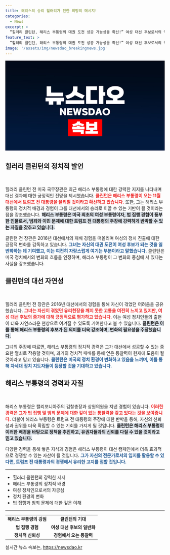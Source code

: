 ```yaml
---
title: 해리스의 승리 힐러리가 전한 희망의 메시지!
categories:
  - News
excerpt: >
  “힐러리 클린턴, 해리스 부통령의 대권 도전 성공 가능성을 확신!” 여성 대선 후보로서의 역사적 의미와 해리스의 법 집행 경험을 강조하며, 트럼프 전 대통령을 이길 최적임자로 지목했습니다. 클릭하여 자세한 내용을 확인하세요!
feature_text: >
  “힐러리 클린턴, 해리스 부통령의 대권 도전 성공 가능성을 확신!” 여성 대선 후보로서의 역사적 의미와 해리스의 법 집행 경험을 강조하며, 트럼프 전 대통령을 이길 최적임자로 지목했습니다. 클릭하여 자세한 내용을 확인하세요!
image: '/assets/img/newsdao_breakingnews.jpg'
---
```


<p><img src="/assets/img/newsdao_breakingnews.jpg" alt="ontimetimes 속보" /></p>

<h2 data-ke-size="size26">힐러리 클린턴의 정치적 발언</h2>

<p data-ke-size="size16">&nbsp;</p>

<p>힐러리 클린턴 전 미국 국무장관은 최근 해리스 부통령에 대한 강력한 지지를 나타내며 대선 결과에 대한 긍정적인 전망을 제시했습니다. <b><span style="color: #ee2323;">클린턴은 해리스 부통령이 오는 11월 대선에서 트럼프 전 대통령을 물리칠 것이라고 확신하고 있습니다.</span></b> 또한, 그는 해리스 부통령의 정치적 배경과 경험이 그를 대선에서의 승리로 이끌 수 있는 기반이 될 것이라는 점을 강조했습니다. <b><span style="background-color: #21538527;">해리스 부통령은 미국 최초의 여성 부통령이자, 법 집행 경험이 풍부한 인물로서, 범죄와 이민 문제에 대한 트럼프 전 대통령의 주장에 강력하게 반박할 수 있는 자질을 갖추고 있습니다.</span></b></p>

<p>클린턴 전 장관은 2016년 대선에서의 패배 경험을 떠올리며 여성의 정치 진출에 대한 긍정적 변화를 감독하고 있습니다. <b><span style="color: #1a5490;">그녀는 자신의 대권 도전이 여성 후보가 되는 것을 일반화하는 데 기여했고, 이는 여전히 자랑스럽게 여기는 부분이라고 말했습니다.</span></b> 클린턴은 미국 정치에서의 변화의 흐름을 인정하며, 해리스 부통령이 그 변화의 중심에 서 있다는 사실을 강조했습니다.</p>

<h2 data-ke-size="size26">클린턴의 대선 자연성</h2>

<p data-ke-size="size16">&nbsp;</p>

<p>힐러리 클린턴 전 장관은 2016년 대선에서의 경험을 통해 자신이 겪었던 어려움을 공유했습니다. <b><span style="color: #ee2323;">그녀는 자신이 겪었던 유리천장을 깨지 못한 고통을 여전히 느끼고 있지만, 여성 대선 후보의 증가에 대해 긍정적으로 평가하고 있습니다.</span></b> 이는 여성 정치인들의 출현이 더욱 자연스러운 현상으로 여겨질 수 있도록 기여한다고 볼 수 있습니다. <b><span style="background-color: #21538527;">클린턴은 이를 통해 해리스 부통령의 후보가 된 의미를 더욱 강조하며, 변화의 필요성을 주장했습니다.</span></b></p>

<p>그녀의 주장에 따르면, 해리스 부통령의 정치적 경력은 그가 대선에서 성공할 수 있는 중요한 열쇠로 작용할 것이며, 과거의 정치적 패배를 통해 얻은 통찰력이 현재에 도움이 될 것이라고 믿고 있습니다. <b><span style="color: #1a5490;">클린턴은 미국의 정치 환경이 변화하고 있음을 느끼며, 이를 통해 차세대 정치 지도자들이 등장할 것을 기대하고 있습니다.</span></b></p>

<h2 data-ke-size="size26">해리스 부통령의 경력과 자질</h2>

<p data-ke-size="size16">&nbsp;</p>

<p>해리스 부통령은 캘리포니아주의 검찰총장과 상원의원을 지낸 경험이 있습니다. <b><span style="color: #ee2323;">이러한 경력은 그가 법 집행 및 범죄 문제에 대한 깊이 있는 통찰력을 갖고 있다는 것을 보여줍니다.</span></b> 더불어 해리스 부통령은 트럼프 전 대통령의 주장에 대한 반박을 통해, 자신의 신뢰성과 권위를 더욱 확립할 수 있는 기회를 가지게 될 것입니다. <b><span style="background-color: #21538527;">클린턴은 해리스 부통령이 이러한 배경을 바탕으로 정책을 추진하고, 유권자들과의 신뢰를 다질 수 있을 것이라고 믿고 있습니다.</span></b></p>

<p>다양한 경력을 통해 쌓은 지식과 경험은 해리스 부통령이 대선 캠페인에서 더욱 효과적으로 경쟁할 수 있는 자산이 될 것입니다. <b><span style="color: #1a5490;">그가 자신의 전문가로서의 입지를 활용할 수 있다면, 트럼프 전 대통령과의 경쟁에서 유리한 고지를 점할 것입니다.</span></b></p>

<hr>

<ul>
    <li>힐러리 클린턴의 강력한 지지</li>
    <li>해리스 부통령의 정치적 배경</li>
    <li>여성 정치인으로서의 자긍심</li>
    <li>정치 환경의 변화</li>
    <li>법 집행과 범죄 문제에 대한 깊은 이해</li>
</ul>

<hr>

<table style="width: 100%; border-collapse: collapse;">
    <tr>
        <td style="text-align: center; height: 17px;"><b>해리스 부통령의 강점</b></td>
        <td style="text-align: center; height: 17px;"><b>클린턴의 기대</b></td>
    </tr>
    <tr>
        <td style="text-align: center; height: 17px;"><b>법 집행 경험</b></td>
        <td style="text-align: center; height: 17px;"><b>여성 대선 후보의 일반화</b></td>
    </tr>
    <tr>
        <td style="text-align: center; height: 17px;"><b>정치적 신뢰성</b></td>
        <td style="text-align: center; height: 17px;"><b>경험에서 오는 통찰력</b></td>
    </tr>
</table>
실시간 뉴스 속보는, <a href="https://newsdao.kr" rel="dofollow">https://newsdao.kr</a>


